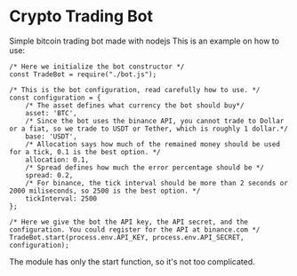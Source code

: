 # Crypto Trading Bot
Simple bitcoin trading bot made with nodejs
This is an example on how to use:

```
/* Here we initialize the bot constructor */
const TradeBot = require("./bot.js");

/* This is the bot configuration, read carefully how to use. */
const configuration = {
	/* The asset defines what currency the bot should buy*/
	asset: 'BTC',
	/* Since the bot uses the binance API, you cannot trade to Dollar or a fiat, so we trade to USDT or Tether, which is roughly 1 dollar.*/
	base: 'USDT',
	/* Allocation says how much of the remained money should be used for a tick, 0.1 is the best option. */
	allocation: 0.1,
	/* Spread defines how much the error percentage should be */
	spread: 0.2,
	/* For binance, the tick interval should be more than 2 seconds or 2000 miliseconds, so 2500 is the best option. */
	tickInterval: 2500
};

/* Here we give the bot the API key, the API secret, and the configuration. You could register for the API at binance.com */
TradeBot.start(process.env.API_KEY, process.env.API_SECRET, configuration);
```

The module has only the start function, so it's not too complicated.